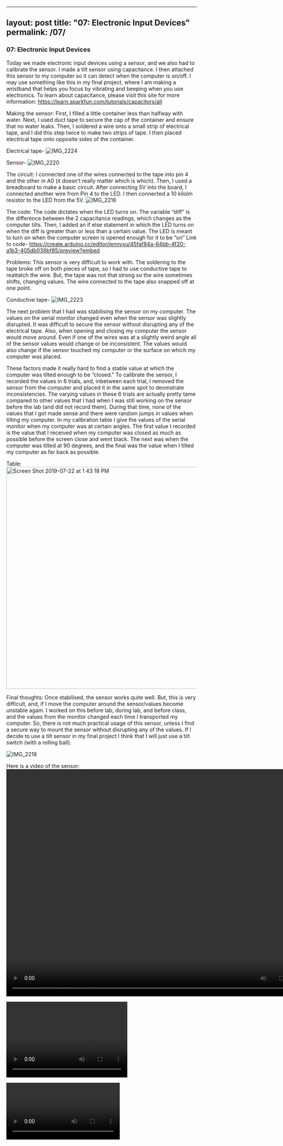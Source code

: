 
---
layout: post
title:  "07: Electronic Input Devices"
permalink: /07/
---

### 07: Electronic Input Devices

Today we made electronic input devices using a sensor, and we also had to calibrate the sensor. I made a tilt sensor using capacitance. I then attached this sensor to my computer so it can detect when the computer is on/off. I may use something like this in my final project, where I am making a wristband that helps you focus by vibrating and beeping when you use electronics. To learn about capacitance, please visit this site for more information: https://learn.sparkfun.com/tutorials/capacitors/all

Making the sensor:
First, I filled a little container less than halfway with water. Next, I used duct tape to secure the cap of the container and ensure that no water leaks. Then, I soldered a wire onto a small strip of electrical tape, and I did this step twice to make two strips of tape. I then placed electrical tape onto opposite sides of the container.

Electrical tape-
![IMG_2224](https://user-images.githubusercontent.com/52216217/61652587-46818800-ac86-11e9-98f7-942ac57072cb.jpg)

Sensor-
![IMG_2220](https://user-images.githubusercontent.com/52216217/61652368-c6f3b900-ac85-11e9-8f13-cd184872f66c.jpg)

The circuit:
I connected one of the wires connected to the tape into pin 4 and the other in A0 (it doesn’t really matter which is which). Then, I used a breadboard to make a basic circuit. After connecting 5V into the board, I connected another wire from Pin 4 to the LED. I then connected a 10 kilolm resistor to the LED from the 5V. 
![IMG_2216](https://user-images.githubusercontent.com/52216217/61652420-e559b480-ac85-11e9-80f8-8ccafa2a3948.jpg)

The code:
The code dictates when the LED turns on. The variable “diff” is the difference between the 2 capacitance readings, which changes as the computer tilts. Then, I added an if else statement in which the LED turns on when the diff is greater than or less than a certain value. The LED is meant to turn on when the computer screen is opened enough for it to be “on”
Link to code- https://create.arduino.cc/editor/jennyxu/45faf84a-64bb-4f20-a1b3-405db039bf85/preview?embed 


Problems:
This sensor is very difficult to work with. The soldering to the tape broke off on both pieces of tape, so I had to use conductive tape to reattatch the wire. But, the tape was not that strong so the wire sometimes shifts, changing values. The wire connected to the tape also snapped off at one point. 

Conductive tape-
![IMG_2223](https://user-images.githubusercontent.com/52216217/61652512-1c2fca80-ac86-11e9-9d6a-bd2b47220445.jpg)

The next problem that I had was stabilising the sensor on my computer. The values on the serial monitor changed even when the sensor was slightly disrupted. It was difficult to secure the sensor without disrupting any of the electrical tape. Also, when opening and closing my computer the sensor would move around. Even if one of the wires was at a slightly weird angle all of the sensor values would change or be inconsistent. The values would also change if the sensor touched my computer or the surface on which my computer was placed.

These factors made it really hard to find a stable value at which the computer was tilted enough to be “closed.” To calibrate the sensor, I recorded the values in 6 trials, and, inbetween each trial, I removed the sensor from the computer and placed it in the same spot to deomstrate inconsistencies. The varying values in these 6 trials are actually pretty tame compared to other values that I had when I was still working on the sensor before the lab (and did not record them). During that time, none of the values that I got made sense and there were random jumps in values when tilting my computer. In my calibration table I give the values of the serial monitor when my computer was at certain angles. The first value I recorded is the value that I received when my computer was closed as much as possible before the screen close and went black. The next was when the computer was tilted at 90 degrees, and the final was the value when I tilted my computer as far back as possible.

Table:
<img width="586" alt="Screen Shot 2019-07-22 at 1 43 18 PM" src="https://user-images.githubusercontent.com/52216217/61652787-c4459380-ac86-11e9-8ed9-8e19fa847293.png">

Final thoughts:
Once stabilised, the sensor works quite well. But, this is very difficult, and, if I move the computer around the sensor/values become unstable again. I worked on this before lab, during lab, and before class, and the values from the monitor changed each time I transported my computer. So, there is not much practical usage of this sensor, unless I find a secure way to mount the sensor without disrupting any of the values.
If I decide to use a tilt sensor in my final project I think that I will just use a tilt switch (with a rolling ball).

![IMG_2218](https://user-images.githubusercontent.com/52216217/61652485-0c17eb00-ac86-11e9-9879-dd6f0ed6b511.jpg)

Here is a video of the sensor:
<video width="800" height="600" controls="">
  <source src="IMG_2210.mp4" type="video/mp4">
</video>

<video src="IMG_2210.mp4" width="320" height="200" controls preload></video>
	
  <video controls="">
		<source src="IMG_2210.mp4" type="video/mp4">
	</video>

